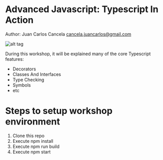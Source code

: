 # Advanced Javascript: Typescript In Action
Author: Juan Carlos Cancela <cancela.juancarlos@gmail.com>

![alt tag](http://development.wombatsecurity.com/assets/images/typescript.jpg)

During this workshop, it will be explained many of the core Typescript features:

* Decorators
* Classes And Interfaces
* Type Checking
* Symbols
* etc

# Steps to setup workshop environment

1. Clone this repo
2. Execute npm install
3. Execute npm run build
4. Execute npm start